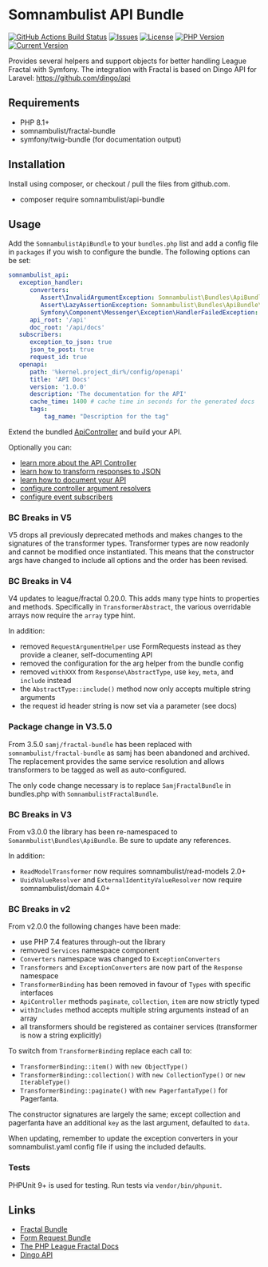 # Somnambulist API Bundle

[![GitHub Actions Build Status](https://img.shields.io/github/actions/workflow/status/somnambulist-tech/api-bundle/tests.yml?logo=github&branch=master)](https://github.com/somnambulist-tech/api-bundle/actions?query=workflow%3Atests)
[![Issues](https://img.shields.io/github/issues/somnambulist-tech/api-bundle?logo=github)](https://github.com/somnambulist-tech/api-bundle/issues)
[![License](https://img.shields.io/github/license/somnambulist-tech/api-bundle?logo=github)](https://github.com/somnambulist-tech/api-bundle/blob/master/LICENSE)
[![PHP Version](https://img.shields.io/packagist/php-v/somnambulist/api-bundle?logo=php&logoColor=white)](https://packagist.org/packages/somnambulist/api-bundle)
[![Current Version](https://img.shields.io/packagist/v/somnambulist/api-bundle?logo=packagist&logoColor=white)](https://packagist.org/packages/somnambulist/api-bundle)

Provides several helpers and support objects for better handling League Fractal with Symfony.
The integration with Fractal is based on Dingo API for Laravel: https://github.com/dingo/api

## Requirements

 * PHP 8.1+
 * somnambulist/fractal-bundle
 * symfony/twig-bundle (for documentation output)

## Installation

Install using composer, or checkout / pull the files from github.com.

 * composer require somnambulist/api-bundle

## Usage

Add the `SomnambulistApiBundle` to your `bundles.php` list and add a config file in `packages`
if you wish to configure the bundle. The following options can be set:

```yaml
somnambulist_api:
   exception_handler:
      converters:
         Assert\InvalidArgumentException: Somnambulist\Bundles\ApiBundle\Response\ExceptionConverters\AssertionExceptionConverter
         Assert\LazyAssertionException: Somnambulist\Bundles\ApiBundle\Response\ExceptionConverters\LazyAssertionExceptionConverter
         Symfony\Component\Messenger\Exception\HandlerFailedException: Somnambulist\Bundles\ApiBundle\Response\ExceptionConverters\HandlerFailedExceptionConverter
      api_root: '/api'
      doc_root: '/api/docs'
   subscribers:
      exception_to_json: true
      json_to_post: true
      request_id: true
   openapi:
      path: '%kernel.project_dir%/config/openapi'
      title: 'API Docs'
      version: '1.0.0'
      description: 'The documentation for the API'
      cache_time: 1400 # cache time in seconds for the generated docs
      tags:
          tag_name: "Description for the tag"
```

Extend the bundled [ApiController](docs/api_controller.md) and build your API.

Optionally you can:

 * [learn more about the API Controller](docs/api_controller.md)
 * [learn how to transform responses to JSON](docs/transforming_responses.md)
 * [learn how to document your API](docs/api_documentor.md)
 * [configure controller argument resolvers](docs/argument_resolvers.md)
 * [configure event subscribers](docs/event_subscribers.md)

### BC Breaks in V5

V5 drops all previously deprecated methods and makes changes to the signatures of the transformer types.
Transformer types are now readonly and cannot be modified once instantiated. This means that the constructor
args have changed to include all options and the order has been revised.

### BC Breaks in V4

V4 updates to league/fractal 0.20.0. This adds many type hints to properties and methods. Specifically
in `TransformerAbstract`, the various overridable arrays now require the `array` type hint.

In addition:

 * removed `RequestArgumentHelper` use FormRequests instead as they provide a cleaner, self-documenting API
 * removed the configuration for the arg helper from the bundle config
 * removed `withXXX` from `Response\AbstractType`, use `key`, `meta`, and `include` instead
 * the `AbstractType::include()` method now only accepts multiple string arguments
 * the request id header string is now set via a parameter (see docs)

### Package change in V3.5.0

From 3.5.0 `samj/fractal-bundle` has been replaced with `somnambulist/fractal-bundle` as samj has been
abandoned and archived. The replacement provides the same service resolution and allows transformers to
be tagged as well as auto-configured.

The only code change necessary is to replace `SamjFractalBundle` in bundles.php with `SomnambulistFractalBundle`.

### BC Breaks in V3

From v3.0.0 the library has been re-namespaced to `Somanmbulist\Bundles\ApiBundle`. Be sure to update
any references.

In addition:

 * `ReadModelTransformer` now requires somnambulist/read-models 2.0+
 * `UuidValueResolver` and `ExternalIdentityValueResolver` now require somnambulist/domain 4.0+

### BC Breaks in v2

From v2.0.0 the following changes have been made:

 * use PHP 7.4 features through-out the library
 * removed `Services` namespace component
 * `Converters` namespace was changed to `ExceptionConverters`
 * `Transformers` and `ExceptionConverters` are now part of the `Response` namespace
 * `TransformerBinding` has been removed in favour of `Types` with specific interfaces
 * `ApiController` methods `paginate`, `collection`, `item` are now strictly typed
 * `withIncludes` method accepts multiple string arguments instead of an array
 * all transformers should be registered as container services (transformer is now a string explicitly)

To switch from `TransformerBinding` replace each call to:

 * `TransformerBinding::item()` with `new ObjectType()`
 * `TransformerBinding::collection()` with `new CollectionType()` or `new IterableType()`
 * `TransformerBinding::paginate()` with `new PagerfantaType()` for Pagerfanta.
 
The constructor signatures are largely the same; except collection and pagerfanta have an
additional `key` as the last argument, defaulted to `data`.

When updating, remember to update the exception converters in your somnambulist.yaml config file
if using the included defaults.

### Tests

PHPUnit 9+ is used for testing. Run tests via `vendor/bin/phpunit`.

## Links

 * [Fractal Bundle](https://github.com/somnambulist-tech/fractal-bundle)
 * [Form Request Bundle](https://github.com/somnambulist-tech/form-request-bundle)
 * [The PHP League Fractal Docs](https://fractal.thephpleague.com/)
 * [Dingo API](https://github.com/dingo/api)
